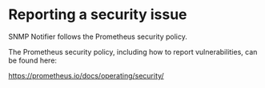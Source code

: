 # Reporting a security issue

SNMP Notifier follows the Prometheus security policy.

The Prometheus security policy, including how to report vulnerabilities, can be
found here:

<https://prometheus.io/docs/operating/security/>
